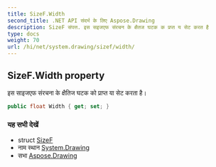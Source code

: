 ```yaml
---
title: SizeF.Width
second_title: .NET API संदर्भ के लिए Aspose.Drawing
description: SizeF संपत्त. इस सइजएफ संरचन के क्षैतज घटक क प्रप्त य सेट करत है
type: docs
weight: 70
url: /hi/net/system.drawing/sizef/width/
---
```

## SizeF.Width property

इस साइजएफ संरचना के क्षैतिज घटक को प्राप्त या सेट करता है।

```csharp
public float Width { get; set; }
```

### यह सभी देखें

* struct [SizeF](../)
* नाम स्थान [System.Drawing](../../sizef/)
* सभा [Aspose.Drawing](../../../)


